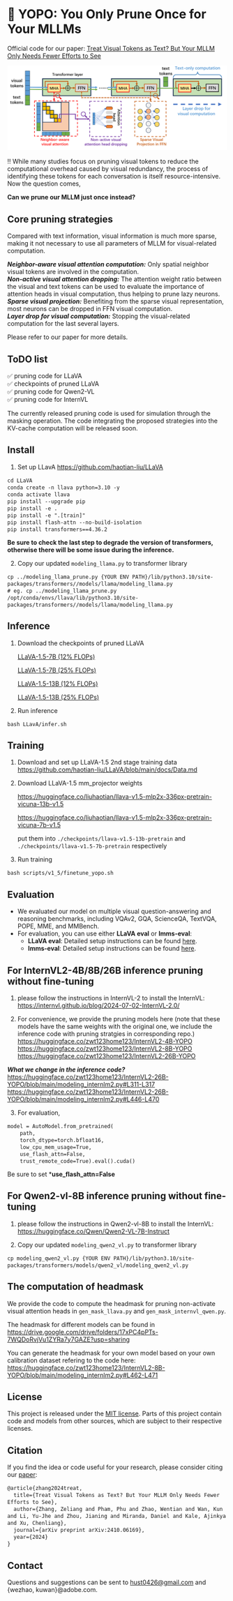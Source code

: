 # :rocket: YOPO: You Only Prune Once for Your MLLMs


Official code for our paper: [Treat Visual Tokens as Text? But Your MLLM Only Needs Fewer Efforts to See](https://arxiv.org/abs/2410.06169)

![Alt text](images/method_fig.png "Overview of our method.")

:bangbang: While many studies focus on pruning visual tokens to reduce the computational overhead caused by visual redundancy, the process of identifying these tokens for each conversation is itself resource-intensive. Now the question comes, 

**Can we prune our MLLM just once instead?**

## Core pruning strategies

Compared with text information, visual information is much more sparse, making it not necessary to use all parameters of MLLM for visual-related computation.

***Neighbor-aware visual attention computation:*** Only spatial neighbor visual tokens are involved in the computation.      
***Non-active visual attention dropping:*** The attention weight ratio between the visual and text tokens can be used to evaluate the importance of attention heads in visual computation, thus helping to prune lazy neurons.     
***Sparse visual projection:*** Benefiting from the sparse visual representation, most neurons can be dropped in FFN visual computation.    
***Layer drop for visual computation:*** Stopping the visual-related computation for the last several layers.  

Please refer to our paper for more details.


## ToDO list
:white_check_mark: pruning code for LLaVA   
:white_check_mark: checkpoints of pruned LLaVA     
:white_check_mark:  pruning code for Qwen2-VL  
:white_check_mark:  pruning code for InternVL     


The currently released pruning code is used for simulation through the masking operation. The code integrating the proposed strategies into the KV-cache computation will be released soon.




## Install
1.  Set up LLavA  https://github.com/haotian-liu/LLaVA 
```Shell
cd LLaVA
conda create -n llava python=3.10 -y
conda activate llava
pip install --upgrade pip  
pip install -e .
pip install -e ".[train]"
pip install flash-attn --no-build-isolation   
pip install transformers==4.36.2
```   
**Be sure to check the last step to degrade the version of transformers, otherwise there will be some issue during the inference.**   




2. Copy our updated `modeling_llama.py` to transformer library
```Shell
cp ../modeling_llama_prune.py {YOUR ENV PATH}/lib/python3.10/site-packages/transformers//models/llama/modeling_llama.py
# eg. cp ../modeling_llama_prune.py /opt/conda/envs/llava/lib/python3.10/site-packages/transformers//models/llama/modeling_llama.py

```





## Inference
1. Download the checkpoints of pruned LLaVA
   
   [LLaVA-1.5-7B (12% FLOPs)](https://huggingface.co/zwt123home123/llava-1.5-7b-prune-zp12)

   [LLaVA-1.5-7B (25% FLOPs)](https://huggingface.co/zwt123home123/llava-1.5-13b-prune-zp25)

   [LLaVA-1.5-13B (12% FLOPs)](https://huggingface.co/zwt123home123/llava-1.5-7b-prune-zp12)

   [LLaVA-1.5-13B (25% FLOPs)](https://huggingface.co/zwt123home123/llava-1.5-13b-prune-zp25)

2. Run inference
```Shell
bash LLavA/infer.sh
```
 
## Training

1. Download and set up LLaVA-1.5 2nd stage training data
   https://github.com/haotian-liu/LLaVA/blob/main/docs/Data.md
2. Download LLaVA-1.5 mm_projector weights
   
   https://huggingface.co/liuhaotian/llava-v1.5-mlp2x-336px-pretrain-vicuna-13b-v1.5

   https://huggingface.co/liuhaotian/llava-v1.5-mlp2x-336px-pretrain-vicuna-7b-v1.5

   put them into `./checkpoints/llava-v1.5-13b-pretrain` and `./checkpoints/llava-v1.5-7b-pretrain` respectively
4. Run training
```Shell
bash scripts/v1_5/finetune_yopo.sh
```
## Evaluation

- We evaluated our model on multiple visual question-answering and reasoning benchmarks, including VQAv2, GQA, ScienceQA, TextVQA, POPE, MME, and MMBench.  
- For evaluation, you can use either **LLaVA eval** or **lmms-eval**:  
  - **LLaVA eval**: Detailed setup instructions can be found [here](https://github.com/haotian-liu/LLaVA/blob/main/docs/Evaluation.md).  
  - **lmms-eval**: Detailed setup instructions can be found [here](https://github.com/EvolvingLMMs-Lab/lmms-eval).  


## For InternVL2-4B/8B/26B inference pruning without fine-tuning   
1. please follow the instructions in InternVL-2 to install the InternVL: https://internvl.github.io/blog/2024-07-02-InternVL-2.0/   


2. For convenience, we provide the pruning models here (note that these models have the same weights with the original one, we include the inference code with pruning stratgies in corresponding repo.)   
https://huggingface.co/zwt123home123/InternVL2-4B-YOPO   
https://huggingface.co/zwt123home123/InternVL2-8B-YOPO   
https://huggingface.co/zwt123home123/InternVL2-26B-YOPO

***What we change in the inference code?***   
https://huggingface.co/zwt123home123/InternVL2-26B-YOPO/blob/main/modeling_internlm2.py#L311-L317   
https://huggingface.co/zwt123home123/InternVL2-26B-YOPO/blob/main/modeling_internlm2.py#L446-L470   


3. For evaluation,
```Shell
model = AutoModel.from_pretrained(
    path,
    torch_dtype=torch.bfloat16,
    low_cpu_mem_usage=True,
    use_flash_attn=False,
    trust_remote_code=True).eval().cuda()
```

Be sure to set ***use_flash_attn=False**




## For Qwen2-vl-8B  inference pruning without fine-tuning   
1. please follow the instructions in Qwen2-vl-8B to install the InternVL: https://huggingface.co/Qwen/Qwen2-VL-7B-Instruct   

2. Copy our updated `modeling_qwen2_vl.py` to transformer library
```Shell 
cp modeling_qwen2_vl.py {YOUR ENV PATH}/lib/python3.10/site-packages/transformers/models/qwen2_vl/modeling_qwen2_vl.py
```


## The computation of headmask

We provide the code to compute the headmask for pruning non-activate visual attention heads in `gen_mask_llava.py` and `gen_mask_internvl_qwen.py`.   

The headmask for different models can be found in https://drive.google.com/drive/folders/17xPC4pPTs-7WQDoRvjVu1ZYRa7y7GAZE?usp=sharing  

You can generate the headmask for your own model based on your own calibration dataset refering to the code here: https://huggingface.co/zwt123home123/InternVL2-8B-YOPO/blob/main/modeling_internlm2.py#L462-L471


## License

This project is released under the [MIT license](LICENSE). Parts of this project contain code and models from other sources, which are subject to their respective licenses.

## Citation

If you find the idea or code useful for your research, please consider citing our [paper](https://arxiv.org/abs/2403.12777):

```
@article{zhang2024treat,
  title={Treat Visual Tokens as Text? But Your MLLM Only Needs Fewer Efforts to See},
  author={Zhang, Zeliang and Pham, Phu and Zhao, Wentian and Wan, Kun and Li, Yu-Jhe and Zhou, Jianing and Miranda, Daniel and Kale, Ajinkya and Xu, Chenliang},
  journal={arXiv preprint arXiv:2410.06169},
  year={2024}
}
```

## Contact
Questions and suggestions can be sent to hust0426@gmail.com and {wezhao, kuwan}@adobe.com.
